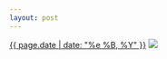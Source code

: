 ```yaml
---
layout: post
---
```


<p>
  <time><a href="/446">{{ page.date | date: "%e %B, %Y" }}</a></time>
  <a href="/446"><img src="{{ site.assets_url }}/446-640.jpg" srcset="{{ site.assets_url }}/446-1280.jpg 1280w, {{ site.assets_url }}/446-960.jpg 960w, {{ site.assets_url }}/446-640.jpg 640w, {{ site.assets_url }}/446-320.jpg 320w" sizes="(min-width: 700px) 50vw, calc(100vw - 2rem)" /></a>
</p>
